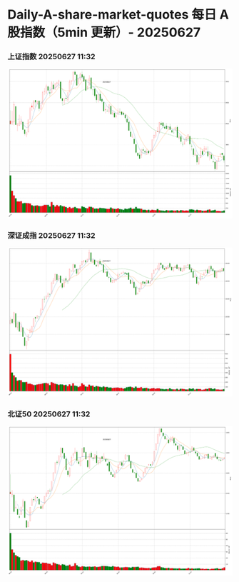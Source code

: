 
# Daily-A-share-market-quotes 每日 A 股指数（5min 更新）- 20250627

### 上证指数 20250627 11:32
![](./fig/2025/6/20250627-sh000001.png)

### 深证成指 20250627 11:32
![](./fig/2025/6/20250627-sz399001.png)

### 北证50 20250627 11:32
![](./fig/2025/6/20250627-bj899050.png)
